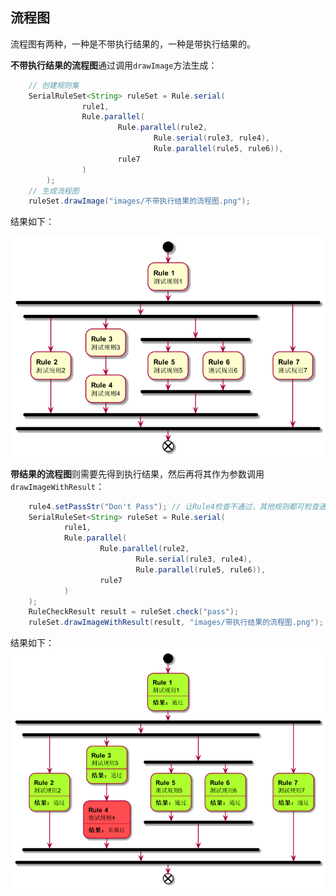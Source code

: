 ## 流程图

流程图有两种，一种是不带执行结果的，一种是带执行结果的。

**不带执行结果的流程图**通过调用`drawImage`方法生成：

```java
    // 创建规则集
    SerialRuleSet<String> ruleSet = Rule.serial(
                rule1,
                Rule.parallel(
                        Rule.parallel(rule2,
                                Rule.serial(rule3, rule4),
                                Rule.parallel(rule5, rule6)),
                        rule7
                )
        );
    // 生成流程图
    ruleSet.drawImage("images/不带执行结果的流程图.png");
```

结果如下：

<img src="./images/不带执行结果的流程图.png" alt="不带执行结果的流程图" width="600"/>


**带结果的流程图**则需要先得到执行结果，然后再将其作为参数调用`drawImageWithResult`：

```java
    rule4.setPassStr("Don't Pass"); // 让Rule4检查不通过，其他规则都可检查通过
    SerialRuleSet<String> ruleSet = Rule.serial(
            rule1,
            Rule.parallel(
                    Rule.parallel(rule2,
                            Rule.serial(rule3, rule4),
                            Rule.parallel(rule5, rule6)),
                    rule7
            )
    );
    RuleCheckResult result = ruleSet.check("pass");
    ruleSet.drawImageWithResult(result, "images/带执行结果的流程图.png");
```

结果如下：
<img src="./images/带执行结果的流程图.png" alt="带执行结果的流程图" width="600"/>